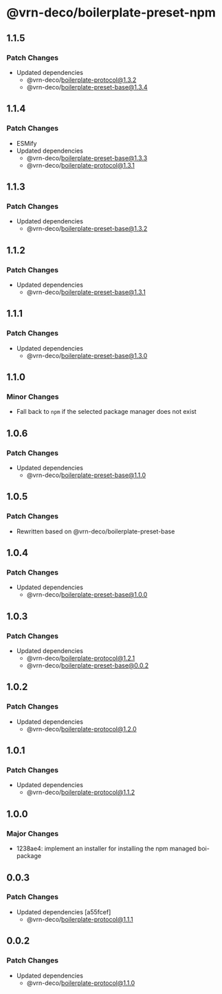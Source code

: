 # @vrn-deco/boilerplate-preset-npm

## 1.1.5

### Patch Changes

- Updated dependencies
  - @vrn-deco/boilerplate-protocol@1.3.2
  - @vrn-deco/boilerplate-preset-base@1.3.4

## 1.1.4

### Patch Changes

- ESMify
- Updated dependencies
  - @vrn-deco/boilerplate-preset-base@1.3.3
  - @vrn-deco/boilerplate-protocol@1.3.1

## 1.1.3

### Patch Changes

- Updated dependencies
  - @vrn-deco/boilerplate-preset-base@1.3.2

## 1.1.2

### Patch Changes

- Updated dependencies
  - @vrn-deco/boilerplate-preset-base@1.3.1

## 1.1.1

### Patch Changes

- Updated dependencies
  - @vrn-deco/boilerplate-preset-base@1.3.0

## 1.1.0

### Minor Changes

- Fall back to `npm` if the selected package manager does not exist

## 1.0.6

### Patch Changes

- Updated dependencies
  - @vrn-deco/boilerplate-preset-base@1.1.0

## 1.0.5

### Patch Changes

- Rewritten based on @vrn-deco/boilerplate-preset-base

## 1.0.4

### Patch Changes

- Updated dependencies
  - @vrn-deco/boilerplate-preset-base@1.0.0

## 1.0.3

### Patch Changes

- Updated dependencies
  - @vrn-deco/boilerplate-protocol@1.2.1
  - @vrn-deco/boilerplate-preset-base@0.0.2

## 1.0.2

### Patch Changes

- Updated dependencies
  - @vrn-deco/boilerplate-protocol@1.2.0

## 1.0.1

### Patch Changes

- Updated dependencies
  - @vrn-deco/boilerplate-protocol@1.1.2

## 1.0.0

### Major Changes

- 1238ae4: implement an installer for installing the npm managed boi-package

## 0.0.3

### Patch Changes

- Updated dependencies [a55fcef]
  - @vrn-deco/boilerplate-protocol@1.1.1

## 0.0.2

### Patch Changes

- Updated dependencies
  - @vrn-deco/boilerplate-protocol@1.1.0
